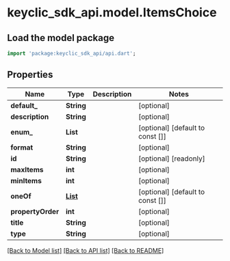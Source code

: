 # keyclic_sdk_api.model.ItemsChoice

## Load the model package
```dart
import 'package:keyclic_sdk_api/api.dart';
```

## Properties
Name | Type | Description | Notes
------------ | ------------- | ------------- | -------------
**default_** | **String** |  | [optional] 
**description** | **String** |  | [optional] 
**enum_** | **List<String>** |  | [optional] [default to const []]
**format** | **String** |  | [optional] 
**id** | **String** |  | [optional] [readonly] 
**maxItems** | **int** |  | [optional] 
**minItems** | **int** |  | [optional] 
**oneOf** | [**List<ItemsChoice>**](ItemsChoice.md) |  | [optional] [default to const []]
**propertyOrder** | **int** |  | [optional] 
**title** | **String** |  | [optional] 
**type** | **String** |  | [optional] 

[[Back to Model list]](../README.md#documentation-for-models) [[Back to API list]](../README.md#documentation-for-api-endpoints) [[Back to README]](../README.md)


